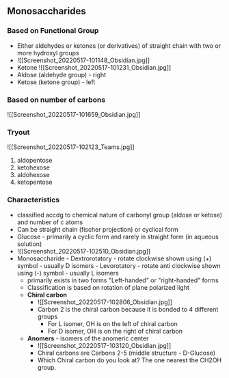 ## Monosaccharides
### Based on Functional Group
- Either aldehydes or ketones (or derivatives) of straight chain with two or more hydroxyl groups
- ![[Screenshot_20220517-101148_Obsidian.jpg]]
- Ketone ![[Screenshot_20220517-101231_Obsidian.jpg]]
- Aldose (aldehyde group) - right
- Ketose (ketone group) - left

### Based on number of carbons
![[Screenshot_20220517-101659_Obsidian.jpg]]

### Tryout
![[Screenshot_20220517-102123_Teams.jpg]]
1. aldopentose
2. ketohexose
3. aldohexose
4. ketopentose

### Characteristics
- classified accdg to chemical nature of carbonyl group (aldose or ketose) and number of c atoms
- Can be straight chain (fischer projection) or cyclical form
- Glucose - primarily a cyclic form and rarely in straight form (in aqueous solution)
- ![[Screenshot_20220517-102510_Obsidian.jpg]]
- Monosaccharide
		- Dextrorotatory 
			- rotate clockwise shown using (+) symbol
			- usually D isomers
		- Levorotatory
			- rotate anti clockwise shown using (-) symbol 
			- usually L isomers
	- primarily exists in two forms "Left-handed" or "right-handed" forms
	- Classification is based on rotation of plane polarized light
	- **Chiral carbon**
		- ![[Screenshot_20220517-102806_Obsidian.jpg]]
		- Carbon 2 is the chiral carbon because it is bonded to 4 different groups
			- For L isomer, OH is on the left of chiral carbon
			- For D isomer, OH is on the right of chiral carbon
	- **Anomers** - isomers of the anomeric center
		- ![[Screenshot_20220517-103120_Obsidian.jpg]]
		- Chiral carbons are Carbons 2-5 (middle structure - D-Glucose)
		- Which Chiral carbon do you look at? The one nearest the CH2OH group.
